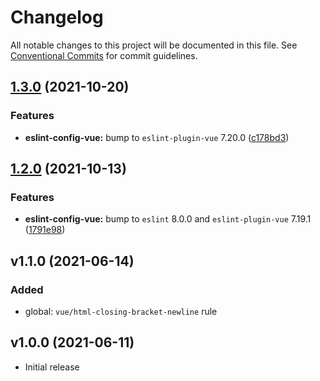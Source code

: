 # Changelog

All notable changes to this project will be documented in this file. See [Conventional Commits](https://conventionalcommits.org) for commit guidelines.

## [1.3.0](https://github.com/iRaiser/eslint-configs/compare/@iraiser/eslint-config-vue@1.2.0...@iraiser/eslint-config-vue@1.3.0) (2021-10-20)


### Features

* **eslint-config-vue:** bump to `eslint-plugin-vue` 7.20.0 ([c178bd3](https://github.com/iRaiser/eslint-configs/commit/c178bd3ccd1e53d98fc92f8f19b35964b6539215))




## [1.2.0](https://github.com/iRaiser/eslint-configs/compare/@iraiser/eslint-config-vue@1.1.0...@iraiser/eslint-config-vue@1.2.0) (2021-10-13)


### Features

* **eslint-config-vue:** bump to `eslint` 8.0.0 and `eslint-plugin-vue` 7.19.1 ([1791e98](https://github.com/iRaiser/eslint-configs/commit/1791e98d08d6ae3d6e4bfe1b2c13903af79701fe))


## v1.1.0 (2021-06-14)

### Added

* global: `vue/html-closing-bracket-newline` rule

## v1.0.0 (2021-06-11)

* Initial release
